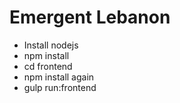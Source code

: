 # Emergent Lebanon
- Install nodejs
- npm install
- cd frontend
- npm install again
- gulp run:frontend
